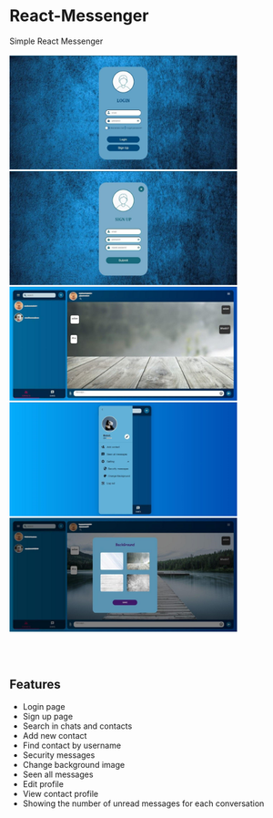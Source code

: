 # React-Messenger
Simple React Messenger
<br />
<br />
<img src="images/photo_2020-02-17_21-46-00.jpg" width=400 height=200 />
<img src="images/photo_2019-08-13_22-55-08.jpg" width=400 height=200 />
<img src="images/photo_2020-02-17_21-46-07.jpg" width=400 height=200 />
<img src="images/photo_2020-02-17_22-07-47.jpg" width=400 height=200 />
<img src="images/photo_2020-02-17_22-07-52.jpg" width=400 height=200 />

<br />
<br />

<h2> Features </h2>
<ul>
  <li> Login page </li>
  <li> Sign up page </li>
  <li> Search in chats and contacts </li>
  <li> Add new contact </li>
  <li> Find contact by username </li>
  <li> Security messages </li>
  <li> Change background image </li>
  <li> Seen all messages </li>
  <li> Edit profile </li>
  <li> View contact profile </li>
  <li> Showing the number of unread messages for each conversation </li>
</ul>

